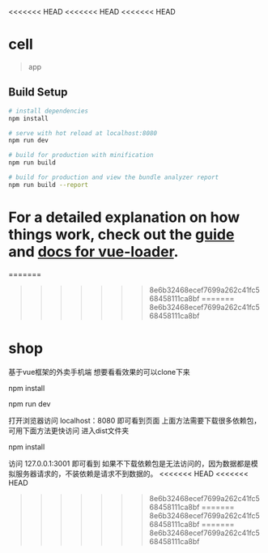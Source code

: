 <<<<<<< HEAD
<<<<<<< HEAD
<<<<<<< HEAD
# cell

> app

## Build Setup

``` bash
# install dependencies
npm install

# serve with hot reload at localhost:8080
npm run dev

# build for production with minification
npm run build

# build for production and view the bundle analyzer report
npm run build --report
```

For a detailed explanation on how things work, check out the [guide](http://vuejs-templates.github.io/webpack/) and [docs for vue-loader](http://vuejs.github.io/vue-loader).
=======
=======
>>>>>>> 8e6b32468ecef7699a262c41fc568458111ca8bf
=======
>>>>>>> 8e6b32468ecef7699a262c41fc568458111ca8bf
# shop
基于vue框架的外卖手机端
想要看看效果的可以clone下来

  npm install 
  
  npm run dev
  
打开浏览器访问 localhost：8080 即可看到页面
上面方法需要下载很多依赖包，可用下面方法更快访问
进入dist文件夹

   npm install

访问 127.0.0.1:3001 即可看到
如果不下载依赖包是无法访问的，因为数据都是模拟服务器请求的，不装依赖是请求不到数据的。
<<<<<<< HEAD
<<<<<<< HEAD
>>>>>>> 8e6b32468ecef7699a262c41fc568458111ca8bf
=======
>>>>>>> 8e6b32468ecef7699a262c41fc568458111ca8bf
=======
>>>>>>> 8e6b32468ecef7699a262c41fc568458111ca8bf
